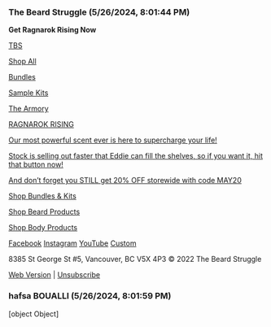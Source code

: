 ### The Beard Struggle (5/26/2024, 8:01:44 PM)

**Get Ragnarok Rising Now**

[TBS](http://www.thebeardstruggle.com)

[Shop All](https://www.thebeardstruggle.com/collections/all-beard-products)

[Bundles](https://www.thebeardstruggle.com/collections/beard-kits)

[Sample Kits](https://www.thebeardstruggle.com/collections/sampler-kits)

[The Armory](https://www.thebeardstruggle.com/collections/the-armory)

[RAGNAROK RISING](https://www.thebeardstruggle.com/beastline)

[Our most powerful scent ever is here to supercharge your life!](https://www.thebeardstruggle.com/beastline)

[Stock is selling out faster that Eddie can fill the shelves, so if you want it, hit that button now!](https://www.thebeardstruggle.com/beastline)

[And don’t forget you STILL get 20% OFF storewide with code MAY20](https://www.thebeardstruggle.com/beastline)

[Shop Bundles & Kits](https://www.thebeardstruggle.com/collections/beard-kits)

[Shop Beard Products](https://www.thebeardstruggle.com/collections/shower-wash)

[Shop Body Products](https://www.thebeardstruggle.com/products/marauders-defense)

[Facebook](https://www.facebook.com/thebeardstruggle/)
[Instagram](https://www.instagram.com/thebeardstruggle/?hl=en)
[YouTube](https://www.youtube.com/channel/UCpxKvcAvAjh-IzZSl0M2qcA)
[Custom](https://www.tiktok.com/@thebeardstruggleofficial)

8385 St George St #5, Vancouver, BC V5X 4P3
© 2022 The Beard Struggle

[Web Version](https://manage.kmail-lists.com/subscriptions/web-view?a=QDZPkR&c=01GTWBG4PAE2GBJTBR1TRGM1MH&k=72e75f42f206712b9de532c9771a21f6&m=01HYFCGGFMZC55XV6HES7XY0PZ&r=3a24fTjq) | [Unsubscribe](https://manage.kmail-lists.com/subscriptions/unsubscribe?a=QDZPkR&c=01GTWBG4PAE2GBJTBR1TRGM1MH&k=72e75f42f206712b9de532c9771a21f6&m=01HYFCGGFMZC55XV6HES7XY0PZ&r=3a24fTjq)

### hafsa BOUALLI (5/26/2024, 8:01:59 PM)

[object Object]

